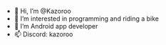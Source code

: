 - 👋 Hi, I’m @Kazoroo
- 👀 I’m interested in programming and riding a bike
- 🌱 I’m Android app developer 
- 📫 Discord: kazoroo
